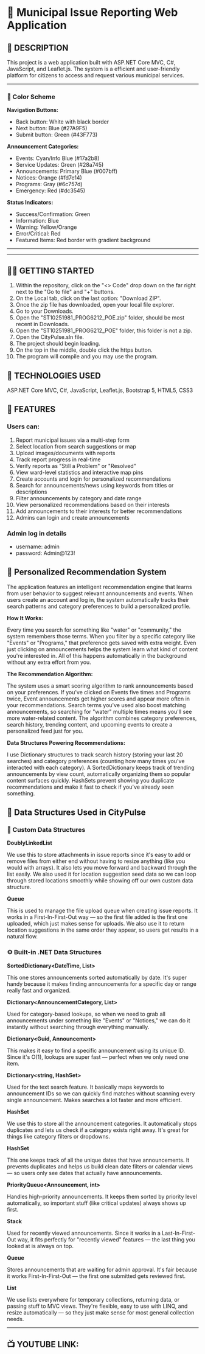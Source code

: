 # 💸 Municipal Issue Reporting Web Application

## 📝 DESCRIPTION  
This project is a web application built with ASP.NET Core MVC, C#, JavaScript, and Leaflet.js. The system is a efficient and user-friendly platform for citizens to access and request various municipal services. 

---  

### **🎨 Color Scheme**  

**Navigation Buttons:**
- Back button: White with black border
- Next button: Blue (#27A9F5)
- Submit button: Green (#43F773)

**Announcement Categories:**
- Events: Cyan/Info Blue (#17a2b8)
- Service Updates: Green (#28a745)
- Announcements: Primary Blue (#007bff)
- Notices: Orange (#fd7e14)
- Programs: Gray (#6c757d)
- Emergency: Red (#dc3545)

**Status Indicators:**
- Success/Confirmation: Green
- Information: Blue
- Warning: Yellow/Orange
- Error/Critical: Red
- Featured Items: Red border with gradient background
---
 

---

## 👩‍💻 GETTING STARTED  

1. Within the repository, click on the "<> Code" drop down on the far right next to the "Go to file" and "+" buttons.
2. On the Local tab, click on the last option: "Download ZIP".
3. Once the zip file has downloaded, open your local file explorer.
4. Go to your Downloads.
5. Open the "ST10251981_PROG6212_POE.zip" folder, should be most recent in Downloads.
6. Open the "ST10251981_PROG6212_POE" folder, this folder is not a zip.
7. Open the CityPulse.sln file.
8. The project should begin loading.
9. On the top in the middle, double click the https button.
10. The program will compile and you may use the program.

## 👾 TECHNOLOGIES USED
ASP.NET Core MVC, C#, JavaScript, Leaflet.js, Bootstrap 5, HTML5, CSS3

## 🎲 FEATURES

### Users can:

1. Report municipal issues via a multi-step form
2. Select location from search suggestions or map
3. Upload images/documents with reports
4. Track report progress in real-time
5. Verify reports as "Still a Problem" or "Resolved"
6. View ward-level statistics and interactive map pins
7. Create accounts and login for personalized recommendations
8. Search for announcements/news using keywords from titles or descriptions
9. Filter announcements by category and date range
10. View personalized recommendations based on their interests
11. Add announcements to their interests for better recommendations
12. Admins can login and create announcements


### Admin log in details
- username: admin
- password: Admin@123!

## 🎯 Personalized Recommendation System

The application features an intelligent recommendation engine that learns from user behavior to suggest relevant announcements and events. When users create an account and log in, the system automatically tracks their search patterns and category preferences to build a personalized profile.

**How It Works:**

Every time you search for something like "water" or "community," the system remembers those terms. When you filter by a specific category like "Events" or "Programs," that preference gets saved with extra weight. Even just clicking on announcements helps the system learn what kind of content you're interested in. All of this happens automatically in the background without any extra effort from you.

**The Recommendation Algorithm:**

The system uses a smart scoring algorithm to rank announcements based on your preferences. If you've clicked on Events five times and Programs twice, Event announcements get higher scores and appear more often in your recommendations. Search terms you've used also boost matching announcements, so searching for "water" multiple times means you'll see more water-related content. The algorithm combines category preferences, search history, trending content, and upcoming events to create a personalized feed just for you.

**Data Structures Powering Recommendations:**

I use Dictionary structures to track search history (storing your last 20 searches) and category preferences (counting how many times you've interacted with each category). A SortedDictionary keeps track of trending announcements by view count, automatically organizing them so popular content surfaces quickly. HashSets prevent showing you duplicate recommendations and make it fast to check if you've already seen something.


## 🧩 Data Structures Used in CityPulse

### 🔧 Custom Data Structures

**DoublyLinkedList<T>**

We use this to store attachments in issue reports since it's easy to add or remove files from either end without having to resize anything (like you would with arrays). It also lets you move forward and backward through the list easily. We also used it for location suggestion seed data so we can loop through stored locations smoothly while showing off our own custom data structure.

**Queue<T>**

This is used to manage the file upload queue when creating issue reports. It works in a First-In-First-Out way — so the first file added is the first one uploaded, which just makes sense for uploads. We also use it to return location suggestions in the same order they appear, so users get results in a natural flow.

### ⚙️ Built-in .NET Data Structures

**SortedDictionary<DateTime, List<Announcement>>**

This one stores announcements sorted automatically by date. It's super handy because it makes finding announcements for a specific day or range really fast and organized.

**Dictionary<AnnouncementCategory, List<Announcement>>**

Used for category-based lookups, so when we need to grab all announcements under something like "Events" or "Notices," we can do it instantly without searching through everything manually.

**Dictionary<Guid, Announcement>**

This makes it easy to find a specific announcement using its unique ID. Since it's O(1), lookups are super fast — perfect when we only need one item.

**Dictionary<string, HashSet<Guid>>**

Used for the text search feature. It basically maps keywords to announcement IDs so we can quickly find matches without scanning every single announcement. Makes searches a lot faster and more efficient.

**HashSet<string>**

We use this to store all the announcement categories. It automatically stops duplicates and lets us check if a category exists right away. It's great for things like category filters or dropdowns.

**HashSet<DateTime>**

This one keeps track of all the unique dates that have announcements. It prevents duplicates and helps us build clean date filters or calendar views — so users only see dates that actually have announcements.

**PriorityQueue<Announcement, int>**

Handles high-priority announcements. It keeps them sorted by priority level automatically, so important stuff (like critical updates) always shows up first.

**Stack<Announcement>**

Used for recently viewed announcements. Since it works in a Last-In-First-Out way, it fits perfectly for "recently viewed" features — the last thing you looked at is always on top.

**Queue<Announcement>**

Stores announcements that are waiting for admin approval. It's fair because it works First-In-First-Out — the first one submitted gets reviewed first.

**List<T>**

We use lists everywhere for temporary collections, returning data, or passing stuff to MVC views. They're flexible, easy to use with LINQ, and resize automatically — so they just make sense for most general collection needs.

---

## 📺 YOUTUBE LINK:
